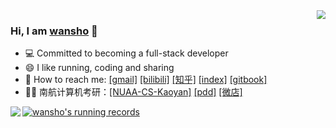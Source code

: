 <img align="right" src="https://github-readme-stats.vercel.app/api/top-langs/?username=wansho&layout=compact&hide=HTML" style="zoom:85%;" />

### Hi, I am [wansho](https://gitbook.wansho.cn/) 👋

- 💻 Committed to becoming a full-stack developer
- 😄 I like running, coding and sharing
- 💌 How to reach me: [[gmail]](mailto:wanshojs@gmail.com) [[bilibili]](https://space.bilibili.com/72195837) [[知乎]](https://www.zhihu.com/people/wansho) [[index]](http://www.wansho.top/) [[gitbook]]()
- 👨‍🏫 南航计算机考研：[[NUAA-CS-Kaoyan]](https://github.com/nuaa-cs-kaoyan/awesome-nuaa-cs-kaoyan) [[pdd]](https://mobile.yangkeduo.com/goods2.html?goods_id=211087632444) [[微店]](https://k.koudai.com/d320yHBl)



[![wansho's running records](http://running.wansho.top/renderer)](http://running.wansho.top)<img align="left" src="https://v1.jinrishici.com/all.svg">







